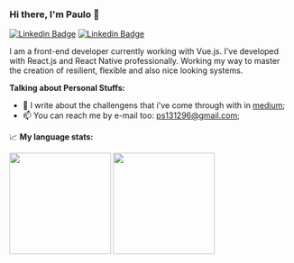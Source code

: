 ### Hi there, I'm Paulo 👋


[![Linkedin Badge](https://img.shields.io/badge/LinkedIn-0077B5?style=for-the-badge&logo=linkedin&logoColor=white)](www.linkedin.com/in/pssr)
[![Linkedin Badge](https://img.shields.io/badge/Medium-12100E?style=for-the-badge&logo=medium&logoColor=white)](https://medium.com/@paulossr)


I am a front-end developer currently working with Vue.js. I've developed with React.js and React Native professionally. Working my way to master the creation of resilient, flexible  and also nice looking systems.

**Talking about Personal Stuffs:**

- 📝 I write about the challengens that i've come through with in [medium](https://medium.com/@paulossr);
- 📫 You can reach me by e-mail too: ps131296@gmail.com;


📈 **My language stats:**

<p>
  <img height="180em" src="https://github-readme-stats.vercel.app/api?username=ps1312&show_icons=true&hide_border=true&&count_private=true&include_all_commits=true" />
  <img height="180em" src="https://github-readme-stats.vercel.app/api/top-langs/?username=ps1312&layout=compact" />
</p>
